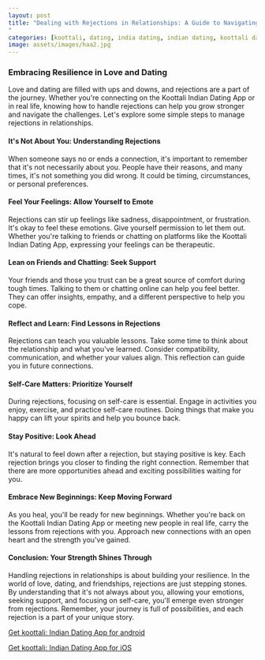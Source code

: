 ```yaml
---
layout: post
title: "Dealing with Rejections in Relationships: A Guide to Navigating the Tough Times || Koottali Indian Dating App
"
categories: [koottali, dating, india dating, indian dating, koottali dating app]
image: assets/images/haa2.jpg
---
```


### Embracing Resilience in Love and Dating

Love and dating are filled with ups and downs, and rejections are a part of the journey. Whether you're connecting on the Koottali Indian Dating App or in real life, knowing how to handle rejections can help you grow stronger and navigate the challenges. Let's explore some simple steps to manage rejections in relationships.

#### It's Not About You: Understanding Rejections

When someone says no or ends a connection, it's important to remember that it's not necessarily about you. People have their reasons, and many times, it's not something you did wrong. It could be timing, circumstances, or personal preferences.

#### Feel Your Feelings: Allow Yourself to Emote

Rejections can stir up feelings like sadness, disappointment, or frustration. It's okay to feel these emotions. Give yourself permission to let them out. Whether you're talking to friends or chatting on platforms like the Koottali Indian Dating App, expressing your feelings can be therapeutic.

#### Lean on Friends and Chatting: Seek Support

Your friends and those you trust can be a great source of comfort during tough times. Talking to them or chatting online can help you feel better. They can offer insights, empathy, and a different perspective to help you cope.

#### Reflect and Learn: Find Lessons in Rejections

Rejections can teach you valuable lessons. Take some time to think about the relationship and what you've learned. Consider compatibility, communication, and whether your values align. This reflection can guide you in future connections.

#### Self-Care Matters: Prioritize Yourself

During rejections, focusing on self-care is essential. Engage in activities you enjoy, exercise, and practice self-care routines. Doing things that make you happy can lift your spirits and help you bounce back.

#### Stay Positive: Look Ahead

It's natural to feel down after a rejection, but staying positive is key. Each rejection brings you closer to finding the right connection. Remember that there are more opportunities ahead and exciting possibilities waiting for you.

#### Embrace New Beginnings: Keep Moving Forward

As you heal, you'll be ready for new beginnings. Whether you're back on the Koottali Indian Dating App or meeting new people in real life, carry the lessons from rejections with you. Approach new connections with an open heart and the strength you've gained.

#### Conclusion: Your Strength Shines Through

Handling rejections in relationships is about building your resilience. In the world of love, dating, and friendships, rejections are just stepping stones. By understanding that it's not always about you, allowing your emotions, seeking support, and focusing on self-care, you'll emerge even stronger from rejections. Remember, your journey is full of possibilities, and each rejection is a part of your unique story.

[Get koottali: Indian Dating App for android](https://play.google.com/store/apps/details?id=com.koottali.app&hl=en_IN&gl=US)

[Get koottali: Indian Dating App for iOS](https://apps.apple.com/us/app/koottali-connect-with-mallus/id6448742453)
